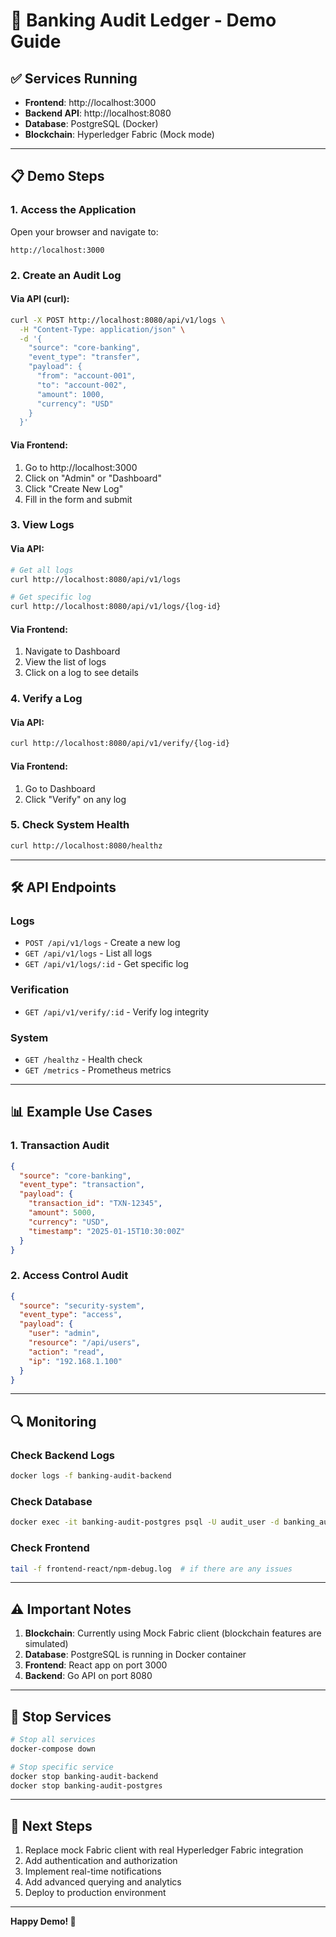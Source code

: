 # 🚀 Banking Audit Ledger - Demo Guide

## ✅ Services Running

- **Frontend**: http://localhost:3000
- **Backend API**: http://localhost:8080
- **Database**: PostgreSQL (Docker)
- **Blockchain**: Hyperledger Fabric (Mock mode)

---

## 📋 Demo Steps

### 1. Access the Application

Open your browser and navigate to:
```
http://localhost:3000
```

### 2. Create an Audit Log

#### Via API (curl):
```bash
curl -X POST http://localhost:8080/api/v1/logs \
  -H "Content-Type: application/json" \
  -d '{
    "source": "core-banking",
    "event_type": "transfer",
    "payload": {
      "from": "account-001",
      "to": "account-002",
      "amount": 1000,
      "currency": "USD"
    }
  }'
```

#### Via Frontend:
1. Go to http://localhost:3000
2. Click on "Admin" or "Dashboard"
3. Click "Create New Log"
4. Fill in the form and submit

### 3. View Logs

#### Via API:
```bash
# Get all logs
curl http://localhost:8080/api/v1/logs

# Get specific log
curl http://localhost:8080/api/v1/logs/{log-id}
```

#### Via Frontend:
1. Navigate to Dashboard
2. View the list of logs
3. Click on a log to see details

### 4. Verify a Log

#### Via API:
```bash
curl http://localhost:8080/api/v1/verify/{log-id}
```

#### Via Frontend:
1. Go to Dashboard
2. Click "Verify" on any log

### 5. Check System Health

```bash
curl http://localhost:8080/healthz
```

---

## 🛠️ API Endpoints

### Logs
- `POST /api/v1/logs` - Create a new log
- `GET /api/v1/logs` - List all logs
- `GET /api/v1/logs/:id` - Get specific log

### Verification
- `GET /api/v1/verify/:id` - Verify log integrity

### System
- `GET /healthz` - Health check
- `GET /metrics` - Prometheus metrics

---

## 📊 Example Use Cases

### 1. Transaction Audit
```json
{
  "source": "core-banking",
  "event_type": "transaction",
  "payload": {
    "transaction_id": "TXN-12345",
    "amount": 5000,
    "currency": "USD",
    "timestamp": "2025-01-15T10:30:00Z"
  }
}
```

### 2. Access Control Audit
```json
{
  "source": "security-system",
  "event_type": "access",
  "payload": {
    "user": "admin",
    "resource": "/api/users",
    "action": "read",
    "ip": "192.168.1.100"
  }
}
```

---

## 🔍 Monitoring

### Check Backend Logs
```bash
docker logs -f banking-audit-backend
```

### Check Database
```bash
docker exec -it banking-audit-postgres psql -U audit_user -d banking_audit_db -c "SELECT COUNT(*) FROM logs;"
```

### Check Frontend
```bash
tail -f frontend-react/npm-debug.log  # if there are any issues
```

---

## ⚠️ Important Notes

1. **Blockchain**: Currently using Mock Fabric client (blockchain features are simulated)
2. **Database**: PostgreSQL is running in Docker container
3. **Frontend**: React app on port 3000
4. **Backend**: Go API on port 8080

---

## 🛑 Stop Services

```bash
# Stop all services
docker-compose down

# Stop specific service
docker stop banking-audit-backend
docker stop banking-audit-postgres
```

---

## 📝 Next Steps

1. Replace mock Fabric client with real Hyperledger Fabric integration
2. Add authentication and authorization
3. Implement real-time notifications
4. Add advanced querying and analytics
5. Deploy to production environment

---

**Happy Demo! 🎉**
